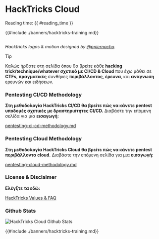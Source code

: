 # HackTricks Cloud

Reading time: {{ #reading_time }}

{{#include ./banners/hacktricks-training.md}}

<figure><img src="images/cloud.gif" alt=""><figcaption></figcaption></figure>

_Hacktricks logos & motion designed by_ [_@ppiernacho_](https://www.instagram.com/ppieranacho/)_._

> [!TIP]
> Καλώς ήρθατε στη σελίδα όπου θα βρείτε κάθε **hacking trick/technique/whatever σχετικό με CI/CD & Cloud** που έχω μάθει σε **CTFs**, **πραγματικές** συνθήκες **περιβάλλοντος**, **έρευνα**, και **ανάγνωση** ερευνών και ειδήσεων.

### **Pentesting CI/CD Methodology**

**Στη μεθοδολογία HackTricks CI/CD θα βρείτε πώς να κάνετε pentest υποδομές σχετικές με δραστηριότητες CI/CD.** Διαβάστε την επόμενη σελίδα για μια **εισαγωγή:**

[pentesting-ci-cd-methodology.md](pentesting-ci-cd/pentesting-ci-cd-methodology.md)

### Pentesting Cloud Methodology

**Στη μεθοδολογία HackTricks Cloud θα βρείτε πώς να κάνετε pentest περιβάλλοντα cloud.** Διαβάστε την επόμενη σελίδα για μια **εισαγωγή:**

[pentesting-cloud-methodology.md](pentesting-cloud/pentesting-cloud-methodology.md)

### License & Disclaimer

**Ελέγξτε τα εδώ:**

[HackTricks Values & FAQ](https://app.gitbook.com/s/-L_2uGJGU7AVNRcqRvEi/welcome/hacktricks-values-and-faq)

### Github Stats

![HackTricks Cloud Github Stats](https://repobeats.axiom.co/api/embed/1dfdbb0435f74afa9803cd863f01daac17cda336.svg)

{{#include ./banners/hacktricks-training.md}}
